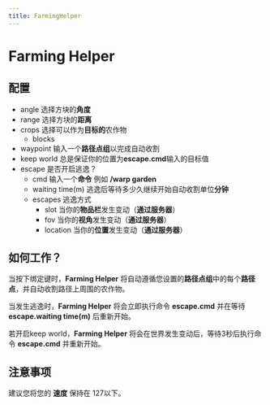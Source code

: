 ```yaml
---
title: FarmingHelper
---
```

# Farming Helper

## 配置

- angle 选择方块的**角度**
- range 选择方块的**距离**
- crops 选择可以作为**目标的**农作物
	- blocks
- waypoint 输入一个**路径点组**以完成自动收割
- keep world 总是保证你的位置为**escape.cmd**输入的目标值
- escape 是否开启逃逸？
	- cmd 输入一个**命令** 例如  **/warp garden**
	- waiting time(m) 逃逸后等待多少久继续开始自动收割单位**分钟**
	- escapes 逃逸方式
		- slot 当你的**物品栏**发生变动（**通过服务器**）
		- fov 当你的**视角**发生变动（**通过服务器**）
		- location 当你的**位置**发生变动（**通过服务器**）

## 如何工作？

当按下绑定键时，**Farming Helper** 将自动遵循您设置的**路径点组**中的每个**路径点**，并自动收割路径上周围的农作物。

当发生逃逸时，**Farming Helper** 将会立即执行命令 **escape.cmd** 并在等待 **escape.waiting time(m)** 后重新开始。

若开启keep world，**Farming Helper** 将会在世界发生变动后，等待3秒后执行命令 **escape.cmd** 并重新开始。

## 注意事项

建议您将您的 **速度** 保持在 127以下。